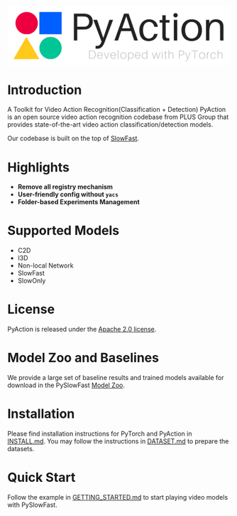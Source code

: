 <img src="./src/imgs/pyaction_logo.png" align="middle" width="800"/>

# Introduction
A Toolkit for Video Action Recognition(Classification + Detection)
PyAction  is an open source video action recognition codebase from PLUS Group that provides state-of-the-art video action classification/detection models.

Our codebase is built on the top of [SlowFast](https://github.com/facebookresearch/SlowFast).

<!-- PySlowFast is an open source video understanding codebase from FAIR that provides state-of-the-art video classification models, including papers "[SlowFast Networks for Video Recognition](https://arxiv.org/abs/1812.03982)", and "[Non-local Neural Networks](https://arxiv.org/abs/1711.07971)". 

<div align="center">
  <img src="demo/ava_demo.gif" width="600px"/>
</div> -->
# Highlights
- **Remove all registry mechanism**
- **User-friendly config without `yacs`**
- **Folder-based Experiments Management**

# Supported Models

- C2D
- I3D
- Non-local Network
- SlowFast 
- SlowOnly


# License

PyAction is released under the [Apache 2.0 license](LICENSE). 

# Model Zoo and Baselines

We provide a large set of baseline results and trained models available for download in the PySlowFast [Model Zoo](MODEL_ZOO.md).

# Installation

Please find installation instructions for PyTorch and PyAction in [INSTALL.md](INSTALL.md). You may follow the instructions in [DATASET.md](pyaction/datasets/DATASET.md) to prepare the datasets.

# Quick Start

Follow the example in [GETTING_STARTED.md](GETTING_STARTED.md) to start playing video models with PySlowFast.
